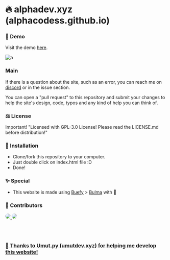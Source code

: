 # 🔥 alphadev.xyz (alphacodess.github.io)

### 🔧 Demo

Visit the demo [here](https://alphadev.xyz).

![a](https://user-images.githubusercontent.com/33429919/103913993-3d0a0b00-511a-11eb-80da-3928dd448a36.png)

### Main 
 If there is a question about the site, such as an error, you can reach me on [discord](https://discord.com/users/481425230636646419) or in the issue section.
 
 You can open a "pull request" to this repository and submit your changes to help the site's design, code, typos and any kind of help you can think of.
 
### ⚖️ License

Important! "Licensed with GPL-3.0 License! Please read the LICENSE.md before distribution!"

### 📩 Installation

* Clone/fork this repository to your computer.
* Just double click on index.html file :D 
* Done!

### ✨ Special 

* This website is made using [Buefy](https://buefy.org/) > [Bulma](http://bulma.io/) with 💙

### 🏹 Contributors 

<a href="https://github.com/alphacodess" style="border-radius: 50% !important;">
  <img src="https://avatars1.githubusercontent.com/u/68996562?size=50" style="border-radius: 50% !important;">
</a>

<a href="https://github.com/UmutGulmez" style="border-radius: 50% !important;">
  <img src="https://avatars3.githubusercontent.com/u/33429919?size=50" style="border-radius: 50% !important;">
</a>

<br><br>

### [👻 Thanks to Umut.py (umutdev.xyz) for helping me develop this website!](https://umutdev.xyz)

